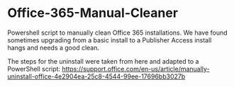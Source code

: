 # Office-365-Manual-Cleaner
Powershell script to manually clean Office 365 installations. 
We have found sometimes upgrading from a basic install to a Publisher Access install hangs and needs a good clean.

The steps for the uninstall were taken from here and adapted to a PowerShell script:
https://support.office.com/en-us/article/manually-uninstall-office-4e2904ea-25c8-4544-99ee-17696bb3027b
